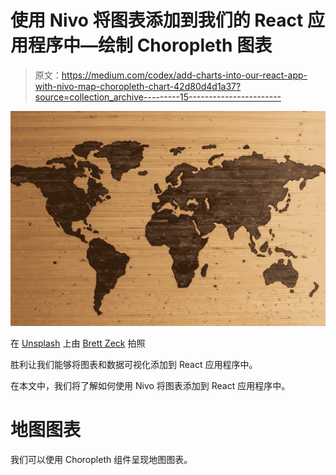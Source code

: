# 使用 Nivo 将图表添加到我们的 React 应用程序中—绘制 Choropleth 图表

> 原文：<https://medium.com/codex/add-charts-into-our-react-app-with-nivo-map-choropleth-chart-42d80d4d1a37?source=collection_archive---------15----------------------->

![](img/a12735cf3ae439c8a32a747438bf0044.png)

在 [Unsplash](https://unsplash.com?utm_source=medium&utm_medium=referral) 上由 [Brett Zeck](https://unsplash.com/@iambrettzeck?utm_source=medium&utm_medium=referral) 拍照

胜利让我们能够将图表和数据可视化添加到 React 应用程序中。

在本文中，我们将了解如何使用 Nivo 将图表添加到 React 应用程序中。

# 地图图表

我们可以使用 Choropleth 组件呈现地图图表。